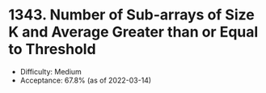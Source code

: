 # 1343. Number of Sub-arrays of Size K and Average Greater than or Equal to Threshold
- Difficulty: Medium
- Acceptance: 67.8% (as of 2022-03-14)
